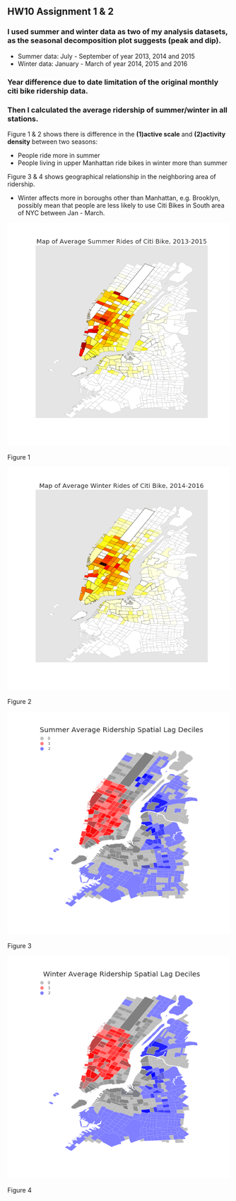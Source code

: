 ## HW10 Assignment 1 & 2

### I used summer and winter data as two of my analysis datasets, as the seasonal decomposition plot suggests (peak and dip).
- Summer data: July - September of year 2013, 2014 and 2015
- Winter data: January - March of year 2014, 2015 and 2016 

### Year difference due to date limitation of the original monthly citi bike ridership data. 
 
### Then I calculated the average ridership of summer/winter in all stations. 

Figure 1 & 2 shows there is difference in the **(1)active scale** and **(2)activity density** between two seasons: 
- People ride more in summer
- People living in upper Manhattan ride bikes in winter more than summer

Figure 3 & 4 shows geographical relationship in the neighboring area of ridership. 
- Winter affects more in boroughs other than Manhattan, e.g. Brooklyn, possibly mean that people are less likely to use Citi Bikes in South area of NYC between Jan - March. 

![plot: my .bashrc](plots/HW10_summerplot_zn352.png)

Figure 1 

![plot: my .bashrc](plots/HW10_winterplot_zn352.png)

Figure 2 

![plot: my .bashrc](plots/HW10_summer_zn352.png)

Figure 3

![plot: my .bashrc](plots/HW10_winter_zn352.png)

Figure 4

